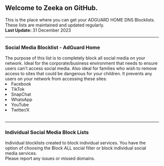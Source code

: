 <h2>Welcome to Zeeka on GitHub.<br></h2>
This is the place where you can get your ADGUARD HOME DNS Blocklists.<br>
These lists are maintained and updated regularly.<br>
<b>Last Update:</b> 31 December 2023
<hr>
<h3>Social Media Blocklist - AdGuard Home</h3>
The purpose of this list is to completely block all social media on your network. Ideal for the corporate/business environment that needs to ensure users can't access social media. Also ideal for families who wish to remove access to sites that could be dangerous for your children. It prevents any users on your network from accessing these sites:<br>
<li>Facebook</li>
<li>TikTok</li>
<li>SnapChat</li>
<li>WhatsApp</li>
<li>YouTube</li>
<li>Twitter/X</li>
<br>
<hr>
<h3>Individual Social Media Block Lists</h3>
Individual blocklists created to block individual services. You have the option of choosing the Block ALL social filter or block individual social media services.
<br>
Please report any issues or missed domains.
